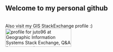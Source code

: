 ## Welcome to my personal github
<br>
Also visit my GIS StackExchange profile :)
<br>
<a href="https://gis.stackexchange.com/users/249090/juto96"><img src="https://gis.stackexchange.com/users/flair/249090.png" width="208" height="58" alt="profile for juto96 at Geographic Information Systems Stack Exchange, Q&amp;A for cartographers, geographers and GIS professionals" title="profile for juto96 at Geographic Information Systems Stack Exchange, Q&amp;A for cartographers, geographers and GIS professionals"></a>
